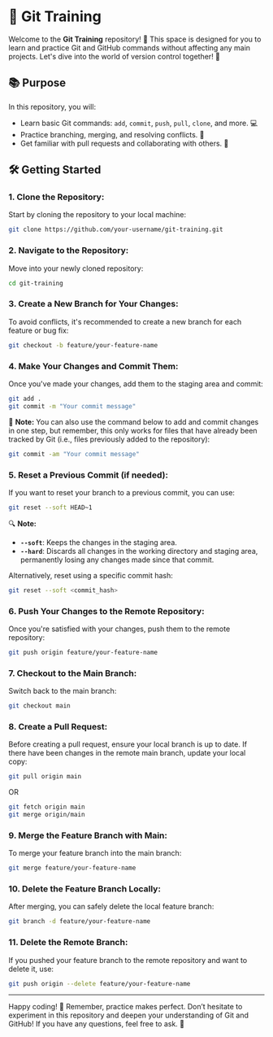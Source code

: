 # 🚀 Git Training

Welcome to the **Git Training** repository! 🎉 This space is designed for you to learn and practice Git and GitHub commands without affecting any main projects. Let's dive into the world of version control together! 🌟

## 📚 Purpose

In this repository, you will:

- Learn basic Git commands: `add`, `commit`, `push`, `pull`, `clone`, and more. 💻
- Practice branching, merging, and resolving conflicts. 🔀
- Get familiar with pull requests and collaborating with others. 🤝

## 🛠️ Getting Started

### 1. **Clone the Repository:**

Start by cloning the repository to your local machine:

```bash
git clone https://github.com/your-username/git-training.git
```

### 2. **Navigate to the Repository:**

Move into your newly cloned repository:

```bash
cd git-training
```

### 3. **Create a New Branch for Your Changes:**

To avoid conflicts, it's recommended to create a new branch for each feature or bug fix:

```bash
git checkout -b feature/your-feature-name
```

### 4. **Make Your Changes and Commit Them:**

Once you've made your changes, add them to the staging area and commit:

```bash
git add .
git commit -m "Your commit message"
```

🔔 **Note:** You can also use the command below to add and commit changes in one step, but remember, this only works for files that have already been tracked by Git (i.e., files previously added to the repository):

```bash
git commit -am "Your commit message"
```

### 5. **Reset a Previous Commit (if needed):**

If you want to reset your branch to a previous commit, you can use:

```bash
git reset --soft HEAD~1
```

🔍 **Note:**

- **`--soft`**: Keeps the changes in the staging area.
- **`--hard`**: Discards all changes in the working directory and staging area, permanently losing any changes made since that commit.

Alternatively, reset using a specific commit hash:

```bash
git reset --soft <commit_hash>
```

### 6. **Push Your Changes to the Remote Repository:**

Once you're satisfied with your changes, push them to the remote repository:

```bash
git push origin feature/your-feature-name
```

### 7. **Checkout to the Main Branch:**

Switch back to the main branch:

```bash
git checkout main
```

### 8. **Create a Pull Request:**

Before creating a pull request, ensure your local branch is up to date. If there have been changes in the remote main branch, update your local copy:

```bash
git pull origin main
```

OR

```bash
git fetch origin main
git merge origin/main
```

### 9. **Merge the Feature Branch with Main:**

To merge your feature branch into the main branch:

```bash
git merge feature/your-feature-name
```

### 10. **Delete the Feature Branch Locally:**

After merging, you can safely delete the local feature branch:

```bash
git branch -d feature/your-feature-name
```

### 11. **Delete the Remote Branch:**

If you pushed your feature branch to the remote repository and want to delete it, use:

```bash
git push origin --delete feature/your-feature-name
```

---

Happy coding! 🎊 Remember, practice makes perfect. Don’t hesitate to experiment in this repository and deepen your understanding of Git and GitHub! If you have any questions, feel free to ask. 🤗

